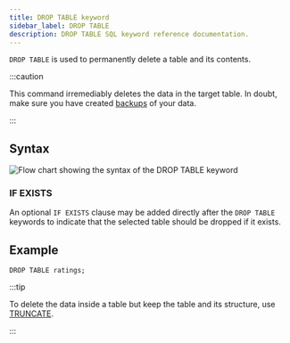 ```yaml
---
title: DROP TABLE keyword
sidebar_label: DROP TABLE
description: DROP TABLE SQL keyword reference documentation.
---
```


`DROP TABLE` is used to permanently delete a table and its contents.

:::caution

This command irremediably deletes the data in the target table. In doubt, make
sure you have created [backups](/docs/reference/sql/backup) of your data.

:::

## Syntax

![Flow chart showing the syntax of the DROP TABLE keyword](/img/docs/diagrams/dropTable.svg)

### IF EXISTS

An optional `IF EXISTS` clause may be added directly after the `DROP TABLE`
keywords to indicate that the selected table should be dropped if it exists.

## Example

```questdb-sql
DROP TABLE ratings;
```

:::tip

To delete the data inside a table but keep the table and its structure, use
[TRUNCATE](/docs/reference/sql/truncate/).

:::
